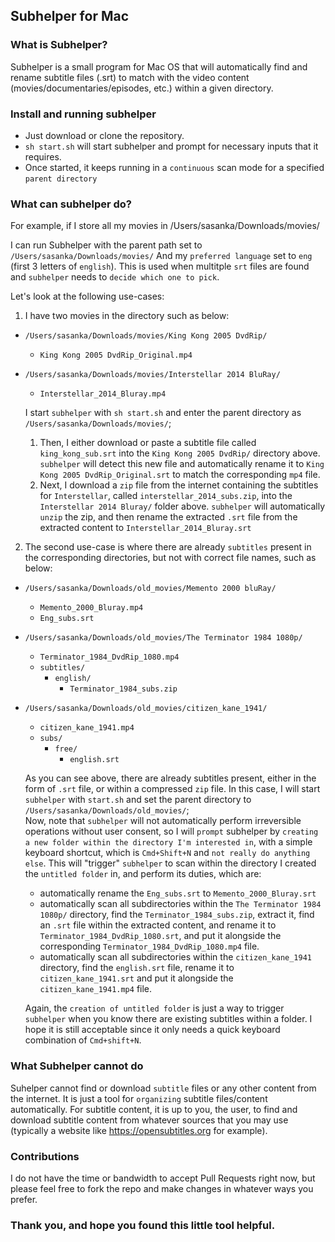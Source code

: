 ## Subhelper for Mac

### What is Subhelper?
Subhelper is a small program for Mac OS that will automatically find and rename subtitle files (.srt) to match with the video content (movies/documentaries/episodes, etc.) within a given directory.


### Install and running subhelper
- Just download or clone the repository.
- `sh start.sh` will start subhelper and prompt for necessary inputs that it requires.
- Once started, it keeps running in a `continuous` scan mode for a specified `parent directory`


### What can subhelper do?
For example, if I store all my movies in /Users/sasanka/Downloads/movies/

I can run Subhelper with the parent path set to
`/Users/sasanka/Downloads/movies/`
And my `preferred language` set to `eng` (first 3 letters of `english`). This is used when multitple `srt` files are found and `subhelper` needs to `decide which one to pick`.

Let's look at the following use-cases:

1. I have two movies in the directory such as below: 
  - `/Users/sasanka/Downloads/movies/King Kong 2005 DvdRip/`
    - `King Kong 2005 DvdRip_Original.mp4`
- `/Users/sasanka/Downloads/movies/Interstellar 2014 BluRay/`
  - `Interstellar_2014_Bluray.mp4`

  I start `subhelper` with `sh start.sh` and enter the parent directory as `/Users/sasanka/Downloads/movies/`;
  1. Then, I either download or paste a subtitle file called
  `king_kong_sub.srt` into the `King Kong 2005 DvdRip/` directory above. `subhelper` will detect this new file and automatically rename it to `King Kong 2005 DvdRip_Original.srt` to match the corresponding `mp4` file.
  2. Next, I download a `zip` file from the internet containing the subtitles for `Interstellar`, called `interstellar_2014_subs.zip`, into the `Interstellar 2014 Bluray/` folder above. `subhelper` will automatically `unzip` the zip, and then rename the extracted `.srt` file from the extracted content to `Interstellar_2014_Bluray.srt`


2. The second use-case is where there are already `subtitles` present in the corresponding directories, but not with correct file names, such as below:

- `/Users/sasanka/Downloads/old_movies/Memento 2000 bluRay/`
  - `Memento_2000_Bluray.mp4`
  - `Eng_subs.srt`

- `/Users/sasanka/Downloads/old_movies/The Terminator 1984 1080p/`
  - `Terminator_1984_DvdRip_1080.mp4`
  - `subtitles/`
    - `english/`
      - `Terminator_1984_subs.zip`

- `/Users/sasanka/Downloads/old_movies/citizen_kane_1941/`
  - `citizen_kane_1941.mp4`
  - `subs/`
    - `free/`
      - `english.srt`

  As you can see above, there are already subtitles present, either in the form of `.srt` file, or within a compressed `zip` file. 
  In this case, I will start `subhelper` with `start.sh` and set the parent directory to `/Users/sasanka/Downloads/old_movies/`;  
  Now, note that `subhelper` will not automatically perform irreversible operations without user consent, so I will `prompt` subhelper by `creating a new folder within the directory I'm interested in`, with a simple keyboard shortcut, which is `Cmd+Shift+N` and `not really do anything else`. This will "trigger" `subhelper` to scan within the directory I created the `untitled folder` in, and perform its duties, which are:
  - automatically rename the `Eng_subs.srt` to `Memento_2000_Bluray.srt`
  - automatically scan all subdirectories within the `The Terminator 1984 1080p/` directory, find the `Terminator_1984_subs.zip`, extract it, find an `.srt` file within the extracted content, and rename it to `Terminator_1984_DvdRip_1080.srt`, and put it alongside the corresponding `Terminator_1984_DvdRip_1080.mp4` file.
  - automatically scan all subdirectories within the `citizen_kane_1941` directory, find the `english.srt` file, rename it to `citizen_kane_1941.srt` and put it alongside the `citizen_kane_1941.mp4` file.


  Again, the `creation of untitled folder` is just a way to trigger `subhelper` when you know there are existing subtitles within a folder. I hope it is still acceptable since it only needs a quick keyboard combination of `Cmd+shift+N`. 

### What Subhelper cannot do
Suhelper cannot find or download `subtitle` files or any other content from the internet. It is just a tool for `organizing` subtitle files/content automatically. For subtitle content, it is up to you, the user, to find and download subtitle content from whatever sources that you may use (typically a website like https://opensubtitles.org for example).


### Contributions
I do not have the time or bandwidth to accept Pull Requests right now, but please feel free to fork the repo and make changes in whatever ways you prefer.

### Thank you, and hope you found this little tool helpful.
